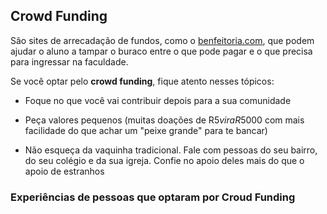 ## Crowd Funding

São sites de arrecadação de fundos, como o [benfeitoria.com](http://benfeitoria.com/), que podem ajudar o aluno a tampar o buraco entre o que pode pagar e o que precisa para ingressar na faculdade. 
 
Se você optar pelo **crowd funding**, fique atento nesses tópicos:

- Foque no que você vai contribuir depois para a sua comunidade

- Peça valores pequenos (muitas doações de R$5 vira R$5000 com mais facilidade do que achar um "peixe grande" para te bancar)
 
- Não esqueça da vaquinha tradicional.  Fale com pessoas do seu bairro, do seu colégio e da sua igreja.  Confie no apoio deles mais do que o apoio de estranhos

### Experiências de pessoas  que optaram por Croud Funding
